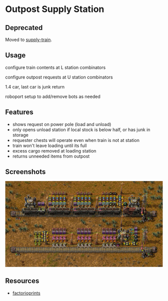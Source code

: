 # Outpost Supply Station

## Deprecated

Moved to [supply-train](../supply-train/README.md).

## Usage

configure train contents at L station combinators

configure outpost requests at U station combinators

1.4 car, last car is junk return

roboport setup to add/remove bots as needed

## Features

- shows request on power pole (load and unload)
- only opens unload station if local stock is below half, or has junk in storage
- requester chests will operate even when train is not at station
- train won't leave loading until its full
- excess cargo removed at loading station
- returns unneeded items from outpost

## Screenshots

![img.png](img.png)

## Resources

- [factorioprints](https://factorioprints.com/view/-MoYFU9s2y_h_D_lQsiU)